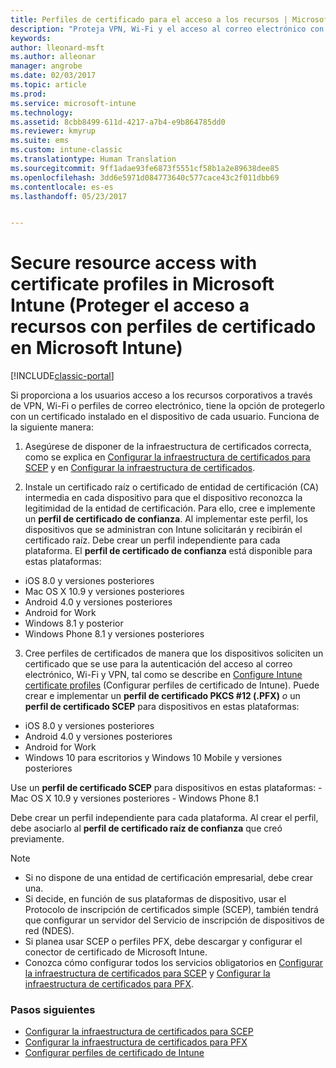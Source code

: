 ```yaml
---
title: Perfiles de certificado para el acceso a los recursos | Microsoft Docs
description: "Proteja VPN, Wi-Fi y el acceso al correo electrónico con un certificado instalado en cada dispositivo de usuario."
keywords: 
author: lleonard-msft
ms.author: alleonar
manager: angrobe
ms.date: 02/03/2017
ms.topic: article
ms.prod: 
ms.service: microsoft-intune
ms.technology: 
ms.assetid: 8cbb8499-611d-4217-a7b4-e9b864785dd0
ms.reviewer: kmyrup
ms.suite: ems
ms.custom: intune-classic
ms.translationtype: Human Translation
ms.sourcegitcommit: 9ff1adae93fe6873f5551cf58b1a2e89638dee85
ms.openlocfilehash: 3dd6e5971d084773640c577cace43c2f011dbb69
ms.contentlocale: es-es
ms.lasthandoff: 05/23/2017


---
```


# <a name="secure-resource-access-with-certificate-profiles-in-microsoft-intune"></a>Secure resource access with certificate profiles in Microsoft Intune (Proteger el acceso a recursos con perfiles de certificado en Microsoft Intune)

[!INCLUDE[classic-portal](../includes/classic-portal.md)]

Si proporciona a los usuarios acceso a los recursos corporativos a través de VPN, Wi-Fi o perfiles de correo electrónico, tiene la opción de protegerlo con un certificado instalado en el dispositivo de cada usuario. Funciona de la siguiente manera:

1. Asegúrese de disponer de la infraestructura de certificados correcta, como se explica en [Configurar la infraestructura de certificados para SCEP](configure-certificate-infrastructure-for-scep.md) y en [Configurar la infraestructura de certificados](configure-certificate-infrastructure-for-pfx.md).

2. Instale un certificado raíz o certificado de entidad de certificación (CA) intermedia en cada dispositivo para que el dispositivo reconozca la legitimidad de la entidad de certificación. Para ello, cree e implemente un **perfil de certificado de confianza**. Al implementar este perfil, los dispositivos que se administran con Intune solicitarán y recibirán el certificado raíz. Debe crear un perfil independiente para cada plataforma. El **perfil de certificado de confianza** está disponible para estas plataformas:
 -  iOS 8.0 y versiones posteriores
 -  Mac OS X 10.9 y versiones posteriores
 -  Android 4.0 y versiones posteriores
 -  Android for Work
 -  Windows 8.1 y posterior
 -  Windows Phone 8.1 y versiones posteriores

3. Cree perfiles de certificados de manera que los dispositivos soliciten un certificado que se use para la autenticación del acceso al correo electrónico, Wi-Fi y VPN, tal como se describe en [Configure Intune certificate profiles](configure-intune-certificate-profiles.md) (Configurar perfiles de certificado de Intune). Puede crear e implementar un **perfil de certificado PKCS #12 (.PFX)** *o* un **perfil de certificado SCEP** para dispositivos en estas plataformas:

  -  iOS 8.0 y versiones posteriores
  -  Android 4.0 y versiones posteriores
  -  Android for Work
  -  Windows 10 para escritorios y Windows 10 Mobile y versiones posteriores

  Use un **perfil de certificado SCEP** para dispositivos en estas plataformas:
    -   Mac OS X 10.9 y versiones posteriores
    -   Windows Phone 8.1

Debe crear un perfil independiente para cada plataforma. Al crear el perfil, debe asociarlo al **perfil de certificado raíz de confianza** que creó previamente.

> [!NOTE]           
> - Si no dispone de una entidad de certificación empresarial, debe crear una.
>- Si decide, en función de sus plataformas de dispositivo, usar el Protocolo de inscripción de certificados simple (SCEP), también tendrá que configurar un servidor del Servicio de inscripción de dispositivos de red (NDES).
>-  Si planea usar SCEP o perfiles PFX, debe descargar y configurar el conector de certificado de Microsoft Intune.
>-  Conozca cómo configurar todos los servicios obligatorios en [Configurar la infraestructura de certificados para SCEP](configure-certificate-infrastructure-for-scep.md) y [Configurar la infraestructura de certificados para PFX](configure-certificate-infrastructure-for-pfx.md).

### <a name="next-steps"></a>Pasos siguientes
- [Configurar la infraestructura de certificados para SCEP](configure-certificate-infrastructure-for-scep.md)
- [Configurar la infraestructura de certificados para PFX](configure-certificate-infrastructure-for-pfx.md)
- [Configurar perfiles de certificado de Intune](configure-intune-certificate-profiles.md)

